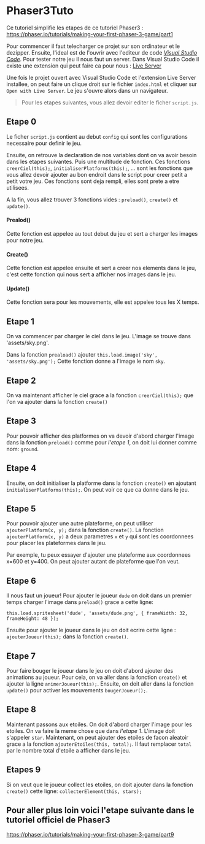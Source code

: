 # Phaser3Tuto
Ce tutoriel simplifie les etapes de ce tutoriel Phaser3 : https://phaser.io/tutorials/making-your-first-phaser-3-game/part1

Pour commencer il faut telecharger ce projet sur son ordinateur et le dezipper. Ensuite, l'ideal est de l'ouvrir avec l'editeur de code *[Visual Studio Code](https://code.visualstudio.com/)*. 
Pour tester notre jeu il nous faut un server. Dans Visual Studio Code il existe une extension qui peut faire ca pour nous : [Live Server](https://marketplace.visualstudio.com/items?itemName=ritwickdey.LiveServer)

Une fois le projet ouvert avec Visual Studio Code et l'extension Live Server installee, on peut faire un clique droit sur le fichier `index.html` et cliquer sur `Open with Live Server`. Le jeu s'ouvre alors dans un navigateur.

>Pour les etapes suivantes, vous allez devoir editer le ficher `script.js`.

## Etape 0
Le ficher `script.js` contient au debut `config` qui sont les configurations necessaire pour definir le jeu. 

Ensuite, on retrouve la declaration de nos variables dont on va avoir besoin dans les etapes suivantes. Puis une multitude de fonction. Ces fonctions `creerCiel(this);`, `initialiserPlatforms(this);`, ... sont les fonctions que vous allez devoir ajouter au bon endroit dans le script pour creer petit a petit votre jeu. Ces fonctions sont deja rempli, elles sont prete a etre utilisees.

A la fin, vous allez trouver 3 fonctions vides : `preload()`, `create()` et `update()`.

#### Prealod()
Cette fonction est appelee au tout debut du jeu et sert a charger les images pour notre jeu.

#### Create()
Cette fonction est appelee ensuite et sert a creer nos elements dans le jeu, c'est cette fonction qui nous sert a afficher nos images dans le jeu.

#### Update()
Cette fonction sera pour les mouvements, elle est appelee tous les X temps. 

## Etape 1
On va commencer par charger le ciel dans le jeu. L'image se trouve dans 'assets/sky.png'. 

Dans la fonction `preaload()` ajouter `this.load.image('sky', 'assets/sky.png');` Cette fonction donne a l'image le nom `sky`.

## Etape 2
On va maintenant afficher le ciel grace a la fonction `creerCiel(this);` que l'on va ajouter dans la fonction `create()`

## Etape 3
Pour pouvoir afficher des platformes on va devoir d'abord charger l'image dans la fonction `preload()` comme pour *l'etape 1*, on doit lui donner comme nom: `ground`.

## Etape 4
Ensuite, on doit initialiser la platforme dans la fonction `create()` en ajoutant `initialiserPlatforms(this);`. On peut voir ce que ca donne dans le jeu. 

## Etape 5
Pour pouvoir ajouter une autre plateforme, on peut utiliser `ajouterPlatform(x, y);` dans la fonction `create()`. La fonction `ajouterPlatform(x, y)` a deux parametres `x` et `y` qui sont les coordonnees pour placer les plateformes dans le jeu.

Par exemple, tu peux essayer d'ajouter une plateforme aux coordonnees x=600 et y=400. On peut ajouter autant de plateforme que l'on veut.

## Etape 6
Il nous faut un joueur! Pour ajouter le joueur `dude` on doit dans un premier temps charger l'image dans `preload()` grace a cette ligne: 

`this.load.spritesheet('dude', 'assets/dude.png', { frameWidth: 32, frameHeight: 48 });` 

Ensuite pour ajouter le joueur dans le jeu on doit ecrire cette ligne : `ajouterJoueur(this);` dans la fonction `create()`.

## Etape 7
Pour faire bouger le joueur dans le jeu on doit d'abord ajouter des animations au joueur. Pour cela, on va aller dans la fonction `create()` et ajouter la ligne `animerJoueur(this);`. Ensuite, on doit aller dans la fonction `update()` pour activer les mouvements `bougerJoueur();`.

## Etape 8
Maintenant passons aux etoiles. On doit d'abord charger l'image pour les etoiles. On va faire la meme chose que dans *l'etape 1*. L'image doit s'appeler `star`.
Maintenant, on peut ajouter des etoiles de facon aleatoir grace a la fonction `ajouterEtoiles(this, total);`. Il faut remplacer `total` par le nombre total d'etoile a afficher dans le jeu.

## Etapes 9
Si on veut que le joueur collect les etoiles, on doit ajouter dans la fonction `create()` cette ligne: `collecterElement(this, stars);`

## Pour aller plus loin voici l'etape suivante dans le tutoriel officiel de Phaser3
https://phaser.io/tutorials/making-your-first-phaser-3-game/part9
